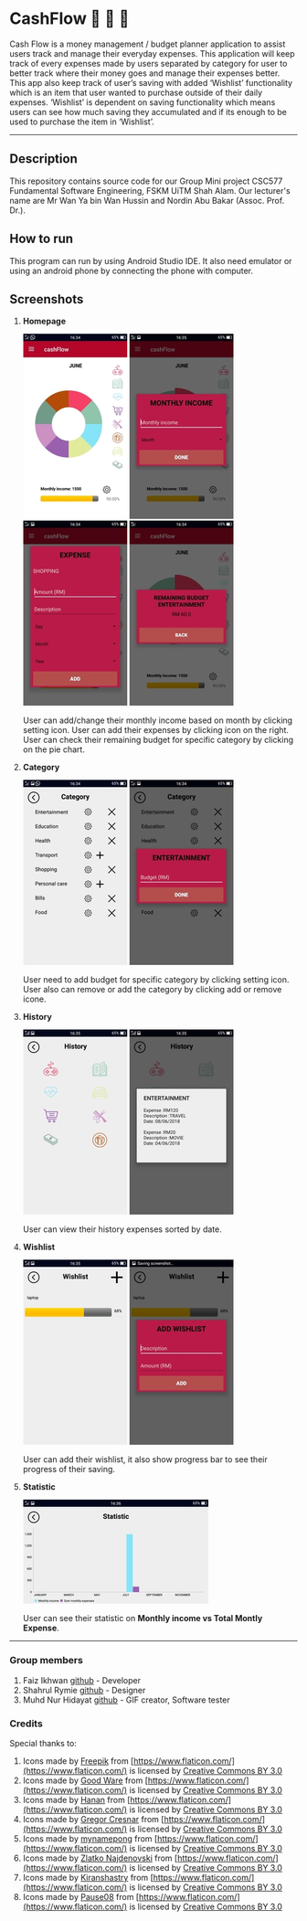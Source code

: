 # CashFlow :money_with_wings: :money_with_wings: :money_with_wings:
Cash Flow is a money management / budget planner application to assist users track and manage their everyday expenses. This application will keep track of every expenses made by users separated by category for user to better track where their money goes and manage their expenses better. This app also keep track of user’s saving with added ‘Wishlist’ functionality which is an item that user wanted to purchase outside of their daily expenses. ‘Wishlist’ is dependent on saving functionality which means users can see how much saving they accumulated and if its enough to be used to purchase the item in ‘Wishlist’.

---

## Description 
This repository contains source code for our Group Mini project  CSC577 Fundamental Software Engineering, FSKM UiTM Shah Alam. 
Our lecturer's name are Mr Wan Ya bin Wan Hussin and Nordin Abu Bakar (Assoc. Prof. Dr.).

## How to run
This program can run by using Android Studio IDE. It also need emulator or using an android phone by connecting the phone with computer.

## Screenshots
1. **Homepage**

	![Homepage](/images/home.jpg)
	![Add Monthly Income](/images/addingMonthlyIncome.jpg)
	![Add Expense](/images/addingExpense.jpg)
	![Checking Remaining Budget](/images/checkingRemainingBudget.jpg)
	
	User can add/change their monthly income based on month by clicking setting icon. User can add their expenses by clicking icon on the right. User can check their remaining budget for specific category by clicking on the pie chart.
	
2. **Category**

	![Category](/images/category.jpg)
	![Adding Busget](/images/addingBudget.jpg)
	
	User need to add budget for specific category by clicking setting icon. User also can remove or add the category by clicking add or remove icone.
	
3. **History**

	![History](/images/history.jpg)
	![History Samples](/images/historySample.jpg)
	
	User can view their history expenses sorted by date.
	
4. **Wishlist**

	![Wishlist](/images/wishlist.jpg)
	![Add Wishlist](/images/addWishlist.jpg)
	
	User can add their wishlist, it also show progress bar to see their progress of their saving.
	
5. **Statistic**

	![Statistic](/images/statistic.jpg)
	
	User can see their statistic on **Monthly income vs Total Montly Expense**.
	
---

### Group members
1.	Faiz Ikhwan [github](https://github.com/FaizIkhwan) - Developer
2.  Shahrul Rymie [github](https://github.com/shahrymie) - Designer
3.	Muhd Nur Hidayat [github](https://github.com/MuhdNurHidayat) - GIF creator, Software tester

### Credits
Special thanks to:
1. Icons made by [Freepik](http://www.freepik.com) from [https://www.flaticon.com/](https://www.flaticon.com/) is licensed by [Creative Commons BY 3.0](http://creativecommons.org/licenses/by/3.0/)
2. Icons made by [Good Ware](https://www.flaticon.com/authors/good-ware) from [https://www.flaticon.com/](https://www.flaticon.com/) is licensed by [Creative Commons BY 3.0](http://creativecommons.org/licenses/by/3.0/)
3. Icons made by [Hanan](https://www.flaticon.com/authors/hanan) from [https://www.flaticon.com/](https://www.flaticon.com/) is licensed by [Creative Commons BY 3.0](http://creativecommons.org/licenses/by/3.0/)
4. Icons made by [Gregor Cresnar](https://www.flaticon.com/authors/gregor-cresnar) from [https://www.flaticon.com/](https://www.flaticon.com/) is licensed by [Creative Commons BY 3.0](http://creativecommons.org/licenses/by/3.0/)
5. Icons made by [mynamepong](https://www.flaticon.com/authors/mynamepong) from [https://www.flaticon.com/](https://www.flaticon.com/) is licensed by [Creative Commons BY 3.0](http://creativecommons.org/licenses/by/3.0/)
6. Icons made by [Zlatko Najdenovski](https://www.flaticon.com/authors/zlatko-najdenovski) from [https://www.flaticon.com/](https://www.flaticon.com/) is licensed by [Creative Commons BY 3.0](http://creativecommons.org/licenses/by/3.0/)
7. Icons made by [Kiranshastry](https://www.flaticon.com/authors/kiranshastry) from [https://www.flaticon.com/](https://www.flaticon.com/) is licensed by [Creative Commons BY 3.0](http://creativecommons.org/licenses/by/3.0/)
8. Icons made by [Pause08](https://www.flaticon.com/authors/pause08) from [https://www.flaticon.com/](https://www.flaticon.com/) is licensed by [Creative Commons BY 3.0](http://creativecommons.org/licenses/by/3.0/)



